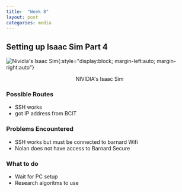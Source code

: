 ```yaml
---
title:  "Week 8"
layout: post
categories: media
---
```


## Setting up Isaac Sim Part 4

 ![Nividia's Isaac Sim](https://www.nvidia.com/content/dam/en-zz/Solutions/gtcf20/omniverse/refresh-open-beta/nvidia-omniverse-isaac-sim-icon-128.png){:style="display:block; margin-left:auto; margin-right:auto"}

<p style="text-align: center;">NIVIDIA's Isaac Sim</p>



### Possible Routes

* SSH works 
* got IP address from BCIT


### Problems Encountered

* SSH works but must be connected to barnard Wifi
* Nolan does not have access to Barnard Secure


### What to do

* Wait for PC setup
* Research algoritms to use


